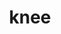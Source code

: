 ---
category: 4-letters
denotation: null
name: knee
reference_link: https://www.etymonline.com/word/knee
root_language: null
root_name: null
title: knee
type: free
word_sums:
- respelling: knee
  sum: 'Knee + '
---